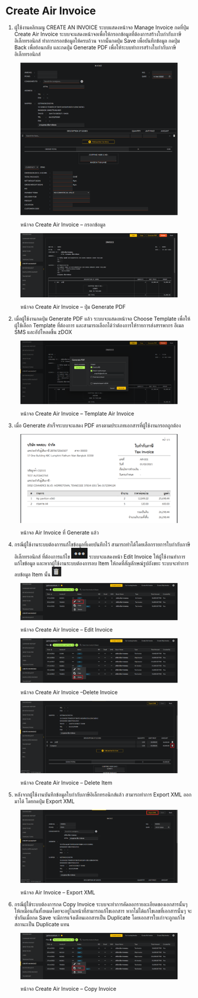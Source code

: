 # Create Air Invoice

1. ผู้ใช้งานคลิกเมนู CREATE AN INVOICE ระบบแสดงหน้าจอ Manage Invoice กดที่ปุ่ม Create Air Invoice ระบบจะแสดงหน้าจอเพื่อให้กรอกข้อมูลที่ต้องการสร้างใบกำกับภาษีอิเล็กทรอนิกส์ ทำการกรอกข้อมูลให้ครบถ้วน จากนั้นกดปุ่ม Save เพื่อบันทึกข้อมูล กดปุ่ม Back เพื่อย้อนกลับ และกดปุ่ม Generate PDF เพื่อให้ระบบทำการสร้างใบกำกับภาษีอิเล็กทรอนิกส์

<figure><img src="../../.gitbook/assets/image (456).png" alt=""><figcaption><p>หน้าจอ Create Air Invoice – กรอกข้อมูล</p></figcaption></figure>

<figure><img src="../../.gitbook/assets/image (447).png" alt=""><figcaption><p>หน้าจอ Create Air Invoice – ปุ่ม Generate PDF</p></figcaption></figure>

2. เมื่อผู้ใช้งานกดปุ่ม Generate PDF แล้ว ระบบจะแสดงหน้าจอ Choose Template เพื่อให้ผู้ใช้เลือก Template ที่ต้องการ และสามารถเลือกได้ว่าต้องการให้รายการส่งสรรพากร อีเมล SMS และอัปโหลดขึ้น zDOX

<figure><img src="../../.gitbook/assets/image (471).png" alt=""><figcaption><p>หน้าจอ Create Air Invoice – Template Air Invoice</p></figcaption></figure>

3. เมื่อ Generate สำเร็จระบบจะแสดง PDF ตรงตามประเภทเอกสารที่ผู้ใช้งานกรอกถูกต้อง

<figure><img src="../../.gitbook/assets/image (464).png" alt=""><figcaption><p>หน้าจอ Air Invoice ที่ Generate แล้ว</p></figcaption></figure>

4. กรณีผู้ใช้งานระบบต้องการแก้ไขข้อมูลที่เคยบันทึกไว้ สามารถทำได้โดยเลือกรายการใบกำกับภาษีอิเล็กทรอนิกส์ ที่ต้องการแก้ไข ![](<../../.gitbook/assets/image (529).png>) ระบบจะแสดงหน้า Edit Invoice ให้ผู้ใช้งานทำการแก้ไขข้อมูล และหากผู้ใช้งานระบบต้องการลบ Item ให้กดที่สัญลักษณ์รูปถังขยะ ระบบจะทำการลบข้อมูล Item นั้น ![](<../../.gitbook/assets/image (454).png>)

<figure><img src="../../.gitbook/assets/image (453).png" alt=""><figcaption><p>หน้าจอ Create Air Invoice – Edit Invoice</p></figcaption></figure>

<figure><img src="../../.gitbook/assets/image (459).png" alt=""><figcaption><p>หน้าจอ Create Air Invoice –Delete Invoice</p></figcaption></figure>

<figure><img src="../../.gitbook/assets/image (517).png" alt=""><figcaption><p>หน้าจอ Create Air Invoice – Delete Item</p></figcaption></figure>

5. หลังจากผู้ใช้งานบันทึกข้อมูลใบกำกับภาษีอิเล็กทรอนิกส์แล้ว สามารถทำการ Export XML ออกมาได้ โดยกดปุ่ม Export XML

<figure><img src="../../.gitbook/assets/image (532).png" alt=""><figcaption><p>หน้าจอ Air Invoice – Export XML</p></figcaption></figure>

6. กรณีผู้ใช้ระบบต้องการกด Copy Invoice ระบบจะทำการคัดลอกรายละเอียดของเอกสารนั้นๆ ให้เหมือนกันทั้งหมดโดยจะอยู่ในหน้าที่สามารถแก้ไขเอกสาร หากไม่ได้แก้ไขเลขที่เอกสารนั้นๆ จะซ้ำกันเมื่อกด Save จะมีการแจ้งเตือนเอกสารเป็น Duplicate โดยเอกสารใบเก่าจะถูกแก้ไขสถานะเป็น Duplicate แทน

<figure><img src="../../.gitbook/assets/image (509).png" alt=""><figcaption><p>หน้าจอ Create Air Invoice – Copy Invoice</p></figcaption></figure>
